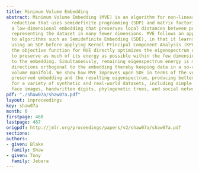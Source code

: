 ```yaml
---
title: Minimum Volume Embedding
abstract: Minimum Volume Embedding (MVE) is an algorithm for non-linear dimensionality
  reduction that uses semidefinite programming (SDP) and matrix factorization to find
  a low-dimensional embedding that preserves local distances between points while
  representing the dataset in many fewer dimensions. MVE follows an approach similar
  to algorithms such as Semidefinite Embedding (SDE), in that it learns a kernel matrix
  using an SDP before applying Kernel Principal Component Analysis (KPCA). However,
  the objective function for MVE directly optimizes the eigenspectrum of the data
  to preserve as much of its energy as possible within the few dimensions available
  to the embedding. Simultaneously, remaining eigenspectrum energy is minimized in
  directions orthogonal to the embedding thereby keeping data in a so-called minimum
  volume manifold. We show how MVE improves upon SDE in terms of the volume of the
  preserved embedding and the resulting eigenspectrum, producing better visualizations
  for a variety of synthetic and real-world datasets, including simple toy examples,
  face images, handwritten digits, phylogenetic trees, and social networks.
pdf: "./shaw07a/shaw07a.pdf"
layout: inproceedings
key: shaw07a
month: 0
firstpage: 460
lastpage: 467
origpdf: http://jmlr.org/proceedings/papers/v2/shaw07a/shaw07a.pdf
sections: 
authors:
- given: Blake
  family: Shaw
- given: Tony
  family: Jebara
---
```

